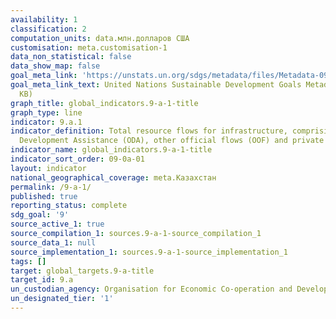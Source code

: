 ```yaml
---
availability: 1
classification: 2
computation_units: data.млн.долларов США
customisation: meta.customisation-1
data_non_statistical: false
data_show_map: false
goal_meta_link: 'https://unstats.un.org/sdgs/metadata/files/Metadata-09-0A-01.pdf '
goal_meta_link_text: United Nations Sustainable Development Goals Metadata (PDF 208
  KB)
graph_title: global_indicators.9-a-1-title
graph_type: line
indicator: 9.a.1
indicator_definition: Total resource flows for infrastructure, comprising Official
  Development Assistance (ODA), other official flows (OOF) and private flows
indicator_name: global_indicators.9-a-1-title
indicator_sort_order: 09-0a-01
layout: indicator
national_geographical_coverage: meta.Казахстан
permalink: /9-a-1/
published: true
reporting_status: complete
sdg_goal: '9'
source_active_1: true
source_compilation_1: sources.9-a-1-source_compilation_1
source_data_1: null
source_implementation_1: sources.9-a-1-source_implementation_1
tags: []
target: global_targets.9-a-title
target_id: 9.a
un_custodian_agency: Organisation for Economic Co-operation and Development (OECD)
un_designated_tier: '1'
---
```

